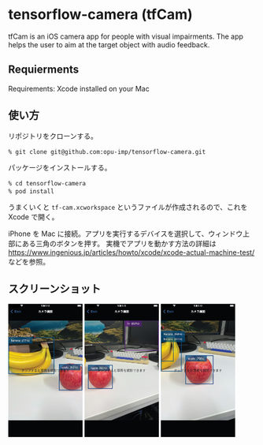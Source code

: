 # tensorflow-camera (tfCam)

tfCam is an iOS camera app for people with visual impairments.
The app helps the user to aim at the target object with audio feedback.


## Requierments

Requirements: Xcode installed on your Mac


## 使い方

リポジトリをクローンする。
```ShellSession
% git clone git@github.com:opu-imp/tensorflow-camera.git
```

パッケージをインストールする。
```ShellSession
% cd tensorflow-camera
% pod install
```

うまくいくと `tf-cam.xcworkspace` というファイルが作成されるので、これを Xcode で開く。

iPhone を Mac に接続。アプリを実行するデバイスを選択して、ウィンドウ上部にある三角のボタンを押す。
実機でアプリを動かす方法の詳細は https://www.ingenious.jp/articles/howto/xcode/xcode-actual-machine-test/ などを参照。


## スクリーンショット

<img src="./screenshots/screen_06.jpeg" width="30%;"> <img src="./screenshots/screen_07.jpeg" width="30%;"> <img src="./screenshots/screen_08.jpeg" width="30%;">

